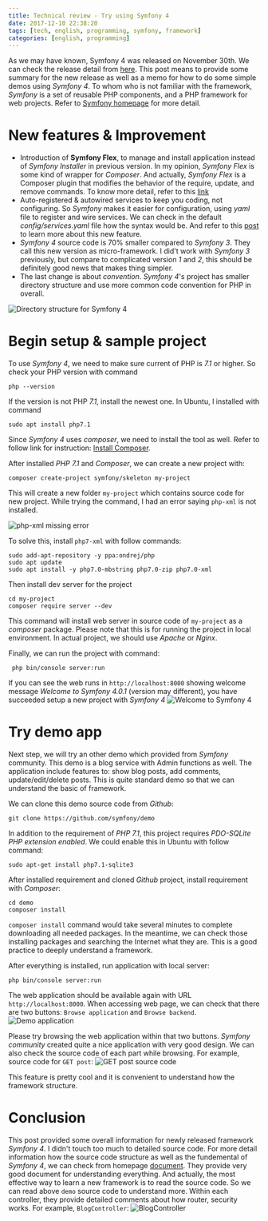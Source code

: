 ```yaml
---
title: Technical review - Try using Symfony 4
date: 2017-12-10 22:38:20
tags: [tech, english, programming, symfony, framework]
categories: [english, programming]
---
```

As we may have known, Symfony 4 was released on November 30th. We can check the release detail from [here](https://symfony.com/blog/hello-symfony-4). This post means to provide some summary for the new release as well as a memo for how to do some simple demos using *Symfony 4*. To whom who is not familiar with the framework, *Symfony* is a set of reusable PHP components, and a PHP framework for web projects. Refer to [Symfony homepage](https://symfony.com/) for more detail.
# New features & Improvement
* Introduction of **Symfony Flex**, to manage and install application instead of *Symfony Installer* in previous version. In my opinion, *Symfony Flex* is some kind of wrapper for *Composer*. And actually, *Symfony Flex* is a Composer plugin that modifies the behavior of the require, update, and remove commands. To know more detail, refer to this [link](https://symfony.com/doc/current/setup/flex.html)
* Auto-registered & autowired services to keep you coding, not configuring. So *Symfony* makes it easier for configuration, using *yaml* file to register and wire services. We can check in the default *config/services.yaml* file how the syntax would be. And refer to this [post](https://symfony.com/doc/current/service_container/3.3-di-changes.html) to learn more about this new feature.
* *Symfony 4* source code is 70% smaller compared to *Symfony 3*. They call this new version as micro-framework. I did't work with *Symfony 3* previously, but compare to complicated version *1* and *2*, this should be definitely good news that makes thing simpler.
* The last change is about *convention*. *Symfony 4*'s project has smaller directory structure and use more common code convention for PHP in overall.

![Directory structure for Symfony 4](https://images2.imgbox.com/6e/d2/GH4wxeAH_o.png)

# Begin setup & sample project

To use *Symfony 4*, we need to make sure current of PHP is *7.1* or higher. So check your PHP version with command
```
php --version
```

If the version is not PHP *7.1*, install the newest one. In Ubuntu, I installed with command
```
sudo apt install php7.1
```

Since *Symfony 4* uses *composer*, we need to install the tool as well. Refer to follow link for instruction: [Install Composer](https://getcomposer.org/download/).

After installed *PHP 7.1* and *Composer*, we can create a new project with:
```
composer create-project symfony/skeleton my-project
```
This will create a new folder `my-project` which contains source code for new project. While trying the command, I had an error saying `php-xml` is not installed.

![php-xml missing error](https://images2.imgbox.com/ed/e5/QoNbQqVk_o.png)

To solve this, install `php7-xml` with follow commands:
```
sudo add-apt-repository -y ppa:ondrej/php
sudo apt update
sudo apt install -y php7.0-mbstring php7.0-zip php7.0-xml
```
Then install dev server for the project
```
cd my-project
composer require server --dev
```
This command will install web server in source code of `my-project` as a *composer* package. Please note that this is for running the project in local environment. In actual project, we should use *Apache* or *Nginx*.

Finally, we can run the project with command:
```
 php bin/console server:run
```
If you can see the web runs in `http://localhost:8000` showing welcome message *Welcome to Symfony 4.0.1* (version may different), you have succeeded setup a new project with *Symfony 4*
![Welcome to Symfony 4](https://images2.imgbox.com/b2/79/zpuxSTa2_o.png)
# Try demo app

<script async src="//pagead2.googlesyndication.com/pagead/js/adsbygoogle.js"></script>
<ins class="adsbygoogle"
     style="display:block; text-align:center;"
     data-ad-layout="in-article"
     data-ad-format="fluid"
     data-ad-client="ca-pub-2750437710821247"
     data-ad-slot="8905029259"></ins>
<script>
     (adsbygoogle = window.adsbygoogle || []).push({});
</script>

Next step, we will try an other demo which provided from *Symfony* community. This demo is a blog service with Admin functions as well. The application include features to: show blog posts, add comments, update/edit/delete posts. This is quite standard demo so that we can understand the basic of framework.

We can clone this demo source code from *Github*:
```
git clone https://github.com/symfony/demo
```

In addition to the requirement of *PHP 7.1*, this project requires *PDO-SQLite PHP extension enabled*. We could enable this in Ubuntu with follow command:
```
sudo apt-get install php7.1-sqlite3
```

After installed requirement and cloned *Github* project, install requirement with *Composer*:
```
cd demo
composer install
```
`composer install` command would take several minutes to complete downloading all needed packages. In the meantime, we can check those installing packages and searching the Internet what they are. This is a good practice to deeply understand a framework.

After everything is installed, run application with local server:
```
php bin/console server:run
```
The web application should be available again with URL `http://localhost:8000`. When accessing web page, we can check that there are two buttons: `Browse application` and `Browse backend`.
![Demo application](https://images2.imgbox.com/eb/e2/1TI0j87M_o.png)

Please try browsing the web application within that two buttons. *Symfony community* created quite a nice application with very good design. We can also check the source code of each part while browsing. For example, source code for `GET post`:
![GET post source code](https://images2.imgbox.com/eb/1c/ESJMekF7_o.png)

This feature is pretty cool and it is convenient to understand how the framework structure.

# Conclusion

<script async src="//pagead2.googlesyndication.com/pagead/js/adsbygoogle.js"></script>
<ins class="adsbygoogle"
     style="display:block; text-align:center;"
     data-ad-layout="in-article"
     data-ad-format="fluid"
     data-ad-client="ca-pub-2750437710821247"
     data-ad-slot="8905029259"></ins>
<script>
     (adsbygoogle = window.adsbygoogle || []).push({});
</script>

This post provided some overall information for newly released framework *Symfony 4*. I didn't touch too much to detailed source code. For more detail information how the source code structure as well as the fundemental of *Symfony 4*, we can check from homepage [document](https://symfony.com/doc/current/quick_tour/the_big_picture.html). They provide very good document for understanding everything. And actually, the most effective way to learn a new framework is to read the source code. So we can read above `demo` source code to understand more. Within each controller, they provide detailed comments about how router, security works. For example, `BlogController`:
![BlogController](https://images2.imgbox.com/d5/a1/1H4asv9C_o.png)
